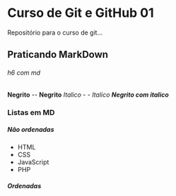 # Curso de Git e GitHub 01

Repositório para o curso de git...

## Praticando MarkDown

###### h6 com md

**Negrito** -- __Negrito__
*Italico* - - _Italico_
_**Negrito com italico**_

### Listas em MD

##### Não ordenadas

* HTML
* CSS
* JavaScript
* PHP

##### Ordenadas
